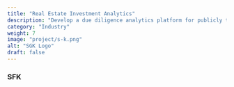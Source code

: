 ```yaml
---
title: "Real Estate Investment Analytics"
description: "Develop a due diligence analytics platform for publicly traded real estate funds: REITS, IF, and CEF.  The proprietary algorithms use historical and Html parsed data of SEC public filings."
category: "Industry"
weight: 7
image: "project/s-k.png"
alt: "SGK Logo"
draft: false
---
```


### SFK